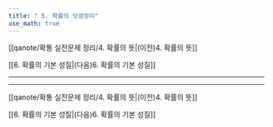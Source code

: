```yaml
---
title: " 5. 확률의 덧셈정리"
use_math: true
---
```

[[qanote/확통 실전문제 정리/4. 확률의 뜻|(이전)4. 확률의 뜻]] 

[[6. 확률의 기본 성질|(다음)6. 확률의 기본 성질]]

***







***
[[qanote/확통 실전문제 정리/4. 확률의 뜻|(이전)4. 확률의 뜻]] 

[[6. 확률의 기본 성질|(다음)6. 확률의 기본 성질]]